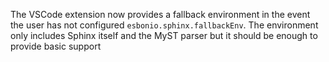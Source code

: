 The VSCode extension now provides a fallback environment in the event the user has not configured `esbonio.sphinx.fallbackEnv`. The environment only includes Sphinx itself and the MyST parser but it should be enough to provide basic support
